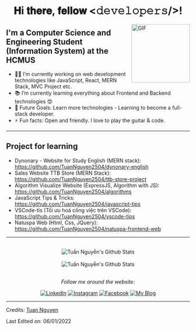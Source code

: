 <div align="center">
<h1> 𝐇i 𝐭𝐡𝐞𝐫𝐞, 𝐟𝐞𝐥𝐥𝐨𝐰 <𝚍𝚎𝚟𝚎𝚕𝚘𝚙𝚎𝚛𝚜/>! </h1>
</div>

<img align="right" alt="GIF" height="160px" src="https://media.giphy.com/media/ES4Vcv8zWfIt2/giphy.gif" />

## I'm a Computer Science and Engineering Student (Information System) at the HCMUS

- 👨‍💻 I’m currently working on web development technologies like JavaScript, React, MERN Stack, MVC Project etc.
- 📚 I’m currently learning everything about Frontend and Backend technologies 😍
- 🎯 Future Goals: Learn more technologies - Learning to become a full-stack developer.
- ⚡ Fun facts: Open and friendly. I love to play the guitar & code.

---

## Project for learning

- Dynonary - Website for Study English (MERN stack): https://github.com/TuanNguyen2504/dynonary-english
- Sales Website TTB Store (MERN Stack): https://github.com/TuanNguyen2504/ttb-store-project
- Algorithm Visualize Website (ExpressJS, Algorithm with JS): https://github.com/TuanNguyen2504/algorithms
- JavaScript Tips & Tricks: https://github.com/TuanNguyen2504/javascript-tips
- VSCode-tis (Tối ưu hoá công việc trên VSCode): https://github.com/TuanNguyen2504/vscode-tips
- Natuspa Web (Html, Css, JQuery): https://github.com/TuanNguyen2504/natuspa-frontend-web

---

<div align="center">
</br>
<img align="center" src="https://github-readme-stats.vercel.app/api?username=TuanNguyen2504&include_all_commits=true&count_private=true&show_icons=true&line_height=20&title_color=D93A7C&icon_color=F7D747&text_color=A9FEF7&bg_color=0,000000,141321" alt="Tuấn Nguyễn's Github Stats">
</br>
</br>

<img align="center" src="https://github-readme-stats.vercel.app/api/top-langs/?username=tuannguyen2504&theme=tokyonight&langs_count=10&layout=compact" alt="Tuấn Nguyễn's Github Stats">

</br>
</br>

<i>Follow me around the website:</i><br>

<a href="https://www.linkedin.com/in/nlatuan/" target="_blank"><img src="https://img.shields.io/badge/LinkedIn-%230077B5.svg?&style=flat-square&logo=linkedin&logoColor=white" alt="LinkedIn"></a>
<a href="https://www.instagram.com/_dyno.nguyen__/" target="_blank"><img src="https://img.shields.io/badge/Instagram-%23E4405F.svg?&style=flat-square&logo=instagram&logoColor=white" alt="Instagram"></a>
<a href="https://facebook.com/TuanNguyen250400/" target="_blank"><img src="https://img.shields.io/badge/Facebook-%231877F2.svg?&style=flat-square&logo=facebook&logoColor=white" alt="Facebook"></a>
<a href="https://dynonguyen.com/" target="_blank"><img src="https://img.shields.io/static/v1?label=My Blog&message=dynonguyen.com&color=f27232" alt="My Blog"></a>

</div>

---

Credits: [Tuan Nguyen](https://github.com/TuanNguyen2504/)

Last Edited on: 06/01/2022
